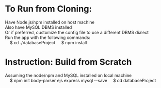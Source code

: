 # To Run from Cloning:
Have Node.js/npm installed on host machine  
Also have MySQL DBMS installed  
Or if preferred, customize the config file to use a different DBMS dialect  
Run the app with the following commands:  
&nbsp;&nbsp;&nbsp; $ cd ./databaseProject
&nbsp;&nbsp;&nbsp; $ npm install  



# Instruction: Build from Scratch  
Assuming the node/npm and MySQL installed on local machine   
&nbsp;&nbsp;&nbsp; $ npm init body-parser ejs express mysql --save
&nbsp;&nbsp;&nbsp; $ cd databaseProject

